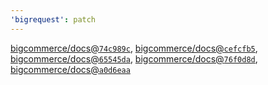 ```yaml
---
'bigrequest': patch
---
```


[bigcommerce/docs@`74c989c`](https://github.com/bigcommerce/docs/commit/74c989cd65d4b3bd29a368cedded70f763b5a128), [bigcommerce/docs@`cefcfb5`](https://github.com/bigcommerce/docs/commit/cefcfb5164f80dd06d43a04b850c414655d216c1), [bigcommerce/docs@`65545da`](https://github.com/bigcommerce/docs/commit/65545da0ebc001575615fa8c323b1d7ad362f8d9), [bigcommerce/docs@`76f0d8d`](https://github.com/bigcommerce/docs/commit/76f0d8de2647f7f8a67b969f68d94d7304e997c2), [bigcommerce/docs@`a0d6eaa`](https://github.com/bigcommerce/docs/commit/a0d6eaa87abe3d78690923d2f795fc01140560df)
